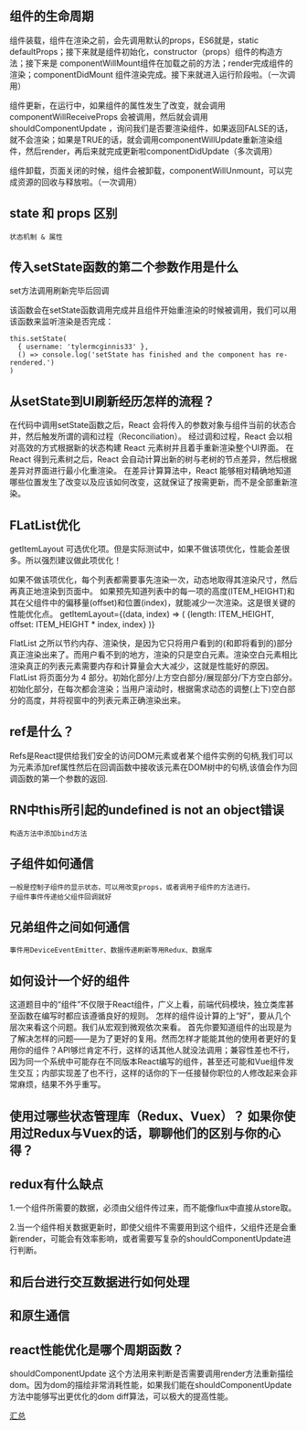 ## 组件的生命周期


组件装载，组件在渲染之前，会先调用默认的props，ES6就是，static defaultProps；接下来就是组件初始化，constructor（props）组件的构造方法；接下来是 componentWillMount组件在加载之前的方法；render完成组件的渲染；componentDidMount 组件渲染完成。接下来就进入运行阶段啦。（一次调用）

组件更新，在运行中，如果组件的属性发生了改变，就会调用 componentWillReceiveProps 会被调用，然后就会调用   
shouldComponentUpdate ，询问我们是否要渲染组件，如果返回FALSE的话，就不会渲染；如果是TRUE的话，就会调用componentWillUpdate重新渲染组件，然后render，再后来就完成更新啦componentDidUpdate（多次调用）

组件卸载，页面关闭的时候，组件会被卸载，componentWillUnmount，可以完成资源的回收与释放啦。（一次调用）


## state 和 props 区别

```
状态机制 & 属性

```

## 传入setState函数的第二个参数作用是什么

set方法调用刷新完毕后回调

该函数会在setState函数调用完成并且组件开始重渲染的时候被调用，我们可以用该函数来监听渲染是否完成：
```
this.setState(
  { username: 'tylermcginnis33' },
  () => console.log('setState has finished and the component has re-rendered.')
)
```
## 从setState到UI刷新经历怎样的流程？


在代码中调用setState函数之后，React 会将传入的参数对象与组件当前的状态合并，然后触发所谓的调和过程（Reconciliation）。
经过调和过程，React 会以相对高效的方式根据新的状态构建 React 元素树并且着手重新渲染整个UI界面。
在 React 得到元素树之后，React 会自动计算出新的树与老树的节点差异，然后根据差异对界面进行最小化重渲染。
在差异计算算法中，React 能够相对精确地知道哪些位置发生了改变以及应该如何改变，这就保证了按需更新，而不是全部重新渲染。


## FLatList优化


getItemLayout 
可选优化项。但是实际测试中，如果不做该项优化，性能会差很多。所以强烈建议做此项优化！

如果不做该项优化，每个列表都需要事先渲染一次，动态地取得其渲染尺寸，然后再真正地渲染到页面中。
如果预先知道列表中的每一项的高度(ITEM_HEIGHT)和其在父组件中的偏移量(offset)和位置(index)，就能减少一次渲染。这是很关键的性能优化点。
 getItemLayout={(data, index) => (
   {length: ITEM_HEIGHT, offset: ITEM_HEIGHT * index, index}
 )}

FlatList 之所以节约内存、渲染快，是因为它只将用户看到的(和即将看到的)部分真正渲染出来了。而用户看不到的地方，渲染的只是空白元素。渲染空白元素相比渲染真正的列表元素需要内存和计算量会大大减少，这就是性能好的原因。
FlatList 将页面分为 4 部分。初始化部分/上方空白部分/展现部分/下方空白部分。初始化部分，在每次都会渲染；当用户滚动时，根据需求动态的调整(上下)空白部分的高度，并将视窗中的列表元素正确渲染出来。

## ref是什么？

Refs是React提供给我们安全的访问DOM元素或者某个组件实例的句柄,我们可以为元素添加ref属性然后在回调函数中接收该元素在DOM树中的句柄,该值会作为回调函数的第一个参数的返回.

## RN中this所引起的undefined is not an object错误

```
构造方法中添加bind方法
```

## 子组件如何通信
```
一般是控制子组件的显示状态，可以用改变props，或者调用子组件的方法进行。
子组件事件传递给父组件回调就好
```
## 兄弟组件之间如何通信
```
事件用DeviceEventEmitter、数据传递刷新等用Redux、数据库
```

## 如何设计一个好的组件

这道题目中的“组件”不仅限于React组件，广义上看，前端代码模块，独立类库甚至函数在编写时都应该遵循良好的规则。
怎样的组件设计算的上“好”，要从几个层次来看这个问题。我们从宏观到微观依次来看。
首先你要知道组件的出现是为了解决怎样的问题——是为了更好的复用。然而怎样才能能其他的使用者更好的复用你的组件？API够烂肯定不行，这样的话其他人就没法调用；兼容性差也不行，因为同一个系统中可能存在不同版本React编写的组件，甚至还可能和Vue组件发生交互；内部实现差了也不行，这样的话你的下一任接替你职位的人修改起来会非常麻烦，结果不外乎重写。


## 使用过哪些状态管理库（Redux、Vuex）？  如果你使用过Redux与Vuex的话，聊聊他们的区别与你的心得？

## redux有什么缺点

1.一个组件所需要的数据，必须由父组件传过来，而不能像flux中直接从store取。

2.当一个组件相关数据更新时，即使父组件不需要用到这个组件，父组件还是会重新render，可能会有效率影响，或者需要写复杂的shouldComponentUpdate进行判断。

## 和后台进行交互数据进行如何处理

## 和原生通信

## react性能优化是哪个周期函数？

shouldComponentUpdate 这个方法用来判断是否需要调用render方法重新描绘dom。因为dom的描绘非常消耗性能，如果我们能在shouldComponentUpdate方法中能够写出更优化的dom diff算法，可以极大的提高性能。

[汇总](https://blog.csdn.net/qq_42483967/article/details/81015878)
